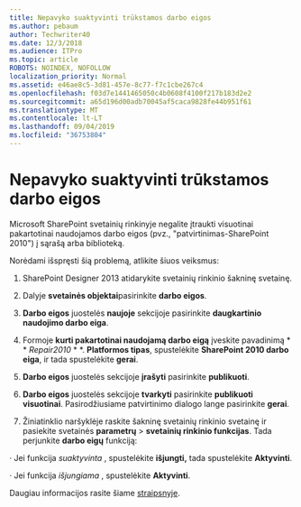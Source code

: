 ```yaml
---
title: Nepavyko suaktyvinti trūkstamos darbo eigos
ms.author: pebaum
author: Techwriter40
ms.date: 12/3/2018
ms.audience: ITPro
ms.topic: article
ROBOTS: NOINDEX, NOFOLLOW
localization_priority: Normal
ms.assetid: e46ae8c5-3d81-457e-8c77-f7c1cbe267c4
ms.openlocfilehash: f03d7e1441465050c4b0608f4100f217b183d2e2
ms.sourcegitcommit: a65d196d00adb70045af5caca9828fe44b951f61
ms.translationtype: MT
ms.contentlocale: lt-LT
ms.lasthandoff: 09/04/2019
ms.locfileid: "36753804"
---
```

# <a name="missing-workflow-failed-to-activate"></a>Nepavyko suaktyvinti trūkstamos darbo eigos

Microsoft SharePoint svetainių rinkinyje negalite įtraukti visuotinai pakartotinai naudojamos darbo eigos (pvz., "patvirtinimas-SharePoint 2010") į sąrašą arba biblioteką.
  
Norėdami išspręsti šią problemą, atlikite šiuos veiksmus: 
  
1. SharePoint Designer 2013 atidarykite svetainių rinkinio šakninę svetainę.
  
2. Dalyje **svetainės objektai**pasirinkite **darbo eigos**. 
  
3. **Darbo eigos** juostelės **naujoje** sekcijoje pasirinkite **daugkartinio naudojimo darbo eiga**. 
  
4. Formoje **kurti pakartotinai naudojamą darbo eigą** įveskite pavadinimą * * *Repair2010* * *. **Platformos tipas**, spustelėkite **SharePoint 2010 darbo eiga**, ir tada spustelėkite **gerai**. 
  
1. **Darbo eigos** juostelės sekcijoje **įrašyti** pasirinkite **publikuoti**. 
  
2. **Darbo eigos** juostelės sekcijoje **tvarkyti** pasirinkite **publikuoti visuotinai**. Pasirodžiusiame patvirtinimo dialogo lange pasirinkite **gerai**. 
  
3. Žiniatinklio naršyklėje raskite šakninę svetainių rinkinio svetainę ir pasiekite svetainės **parametrų** \> **svetainių rinkinio funkcijas**. Tada perjunkite **darbo eigų** funkciją: 
  
· Jei funkcija *suaktyvinta* , spustelėkite **išjungti,** tada spustelėkite **Aktyvinti**. 
  
· Jei funkcija *išjungiama* , spustelėkite **Aktyvinti**. 
  
Daugiau informacijos rasite šiame [straipsnyje](https://go.microsoft.com/fwlink/?linkid=2047770&amp;clcid=0x409).
  

